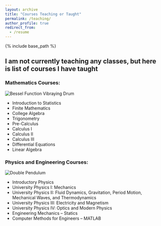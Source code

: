 ```yaml
---
layout: archive
title: "Courses Teaching or Taught"
permalink: /teaching/
author_profile: true
redirect_from:
  - /resume
---
```


{% include base_path %}

## **I am not currently teaching any classes**, but here is list of courses I have taught
### Mathematics Courses:

![Bessel Function Vibraying Drum](../files/Drum_vibration_model12.gif)


- Introduction to Statistics 
- Finite Mathematics
- College Algebra
- Trigonometry
- Pre-Calculus
- Calculus I 
- Calculus II
- Calculus III 
- Differential Equations
- Linear Algebra

### Physics and Engineering Courses:

![Double Pendulum](../files/demo.gif)
- Introductory Physics
- University Physics I:  Mechanics
- University Physics II: Fluid Dynamics, Gravitation, Period Motion, Mechanical Waves, and Thermodynamics
- University Physics III: Electricity and Magnetism
- University Physics IV: Optics and Modern Physics
- Engineering Mechanics – Statics
- Computer Methods for Engineers – MATLAB

